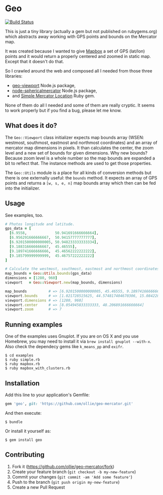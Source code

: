 # Geo

[![Build Status](https://travis-ci.org/ollie/geo.svg?branch=master)](https://travis-ci.org/ollie/geo)

This is just a tiny library (actually a gem but not published on rubygems.org)
which abstracts away working with GPS points and bounds on the Mercator map.

It was created because I wanted to give [Mapbox][mapbox_url] a set of
GPS (lat/lon) points and it would return a properly centered and zoomed in
static map. Except that it doesn't do that.

So I crawled around the web and composed all I needed from those three
libraries:

* [geo-viewport][geo-viewport_url] Node.js package,
* [node-sphericalmercator][node-sphericalmercator_url] Node.js package,
* and [Simple Mercator Location][simple-mercator-location_url] Ruby gem.

None of them do all I needed and some of them are really cryptic.
It seems to work properly but if you find a bug, please let me know.

## What does it do?

The `Geo::Viewport` class initializer expects map bounds array (WSEN: westmost,
southmost, eastmost and northmost coordinates) and an array of mercator map
dimensions in pixels. It than calculates the center, the zoom level and a new
set of bounds for given dimensions. Why new bounds? Because zoom level
is a whole number so the map bounds are expanded a bit to reflect that.
The instance methods are used to get those properties.

The `Geo::Utils` module is a place for all kinds of conversion methods but
there is one externally useful: the `bounds` method. It expects an array of
GPS points and returns a `[w, s, e, n]` map bounds array which then can
be fed into the initializer.

## Usage

See examples, too.

```ruby
# Photos longitude and latitude.
gps_data = [
  [6.9558,             50.941691666666664],
  [6.956291666666667,  50.94157777777777],
  [6.9201500000000005, 50.948233333333334],
  [9.188316666666667,  45.46555],
  [9.189741666666666,  45.46562222222222],
  [9.185799999999999,  45.46757222222222]
]

# Calculate the westmost, southmost, eastmost and northmost coordinates.
map_bounds = Geo::Utils.bounds(gps_data)
dimensions = [1280, 960]
viewport   = Geo::Viewport.new(map_bounds, dimensions)

map_bounds          # => [6.9201500000000005, 45.46555, 9.189741666666666, 50.948233333333334]
viewport.bounds     # => [1.021728515625, 44.574817404670306, 15.084228515625, 51.60437164681676]
viewport.dimensions # => [1280, 960]
viewport.center     # => [8.054945833333333, 48.206891666666664]
viewport.zoom       # => 7
```

## Running examples

One of the examples uses Gnuplot. If you are on OS X and you use Homebrew,
you may need to install it via `brew install gnuplot --with-x`.
Also check the dependecy gems like `k_means_pp` and `exifr`.

    $ cd examples
    $ ruby simple.rb
    $ ruby mapbox.rb
    $ ruby mapbox_with_clusters.rb

## Installation

Add this line to your application's Gemfile:

```ruby
gem 'geo', git: 'https://github.com/ollie/geo-mercator.git'
```

And then execute:

    $ bundle

Or install it yourself as:

    $ gem install geo

## Contributing

1. Fork it (https://github.com/ollie/geo-mercator/fork)
2. Create your feature branch (`git checkout -b my-new-feature`)
3. Commit your changes (`git commit -am 'Add some feature'`)
4. Push to the branch (`git push origin my-new-feature`)
5. Create a new Pull Request

[mapbox_url]:                   https://www.mapbox.com/developers/api/
[geo-viewport_url]:             https://github.com/mapbox/geo-viewport
[node-sphericalmercator_url]:   https://github.com/mapbox/node-sphericalmercator
[simple-mercator-location_url]: https://github.com/romanlehnert/simple_mercator_location
